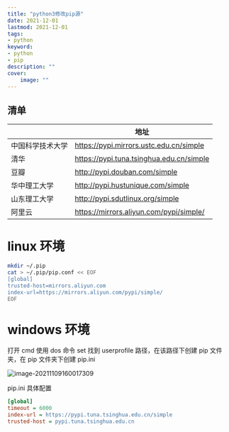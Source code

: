 ```yaml
---
title: "python3修改pip源" 
date: 2021-12-01
lastmod: 2021-12-01
tags: 
- python
keyword:
- python
- pip
description: "" 
cover:
    image: "" 
---
```


## 清单

|                  | 地址                                     |
| ---------------- | ---------------------------------------- |
| 中国科学技术大学 | <https://pypi.mirrors.ustc.edu.cn/simple>  |
| 清华             | <https://pypi.tuna.tsinghua.edu.cn/simple> |
| 豆瓣             | <http://pypi.douban.com/simple>            |
| 华中理工大学     | <http://pypi.hustunique.com/simple>        |
| 山东理工大学     | <http://pypi.sdutlinux.org/simple>         |
| 阿里云           | <https://mirrors.aliyun.com/pypi/simple/>  |

# linux 环境

```bash
mkdir ~/.pip
cat > ~/.pip/pip.conf << EOF 
[global]
trusted-host=mirrors.aliyun.com
index-url=https://mirrors.aliyun.com/pypi/simple/
EOF
```

# windows 环境

打开 cmd 使用 dos 命令 set 找到 userprofile 路径，在该路径下创建 pip 文件夹，在 pip 文件夹下创建 pip.ini

![image-20211109160017309](https://image.lvbibir.cn/blog/image-20211109160017309.png)

pip.ini 具体配置

```ini
[global]
timeout = 6000
index-url = https://pypi.tuna.tsinghua.edu.cn/simple
trusted-host = pypi.tuna.tsinghua.edu.cn
```
